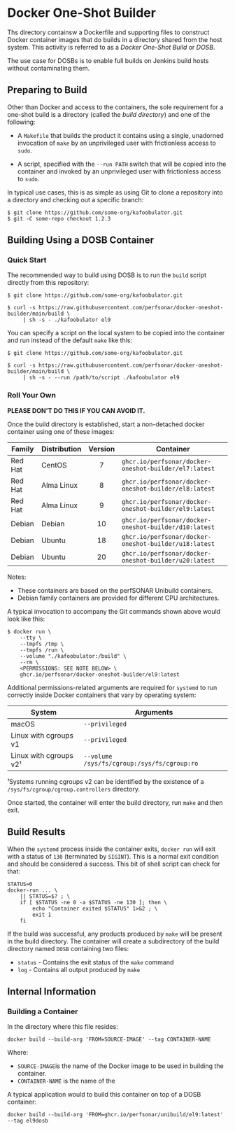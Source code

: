 # Docker One-Shot Builder

Ths directory containsw a Dockerfile and supporting files to construct
Docker container images that do builds in a directory shared from the
host system.  This activity is referred to as a _Docker One-Shot
Build_ or _DOSB_.

The use case for DOSBs is to enable full builds on Jenkins build hosts
without contaminating them.


## Preparing to Build

Other than Docker and access to the containers, the sole requirement
for a one-shot build is a directory (called the _build directory_) and
one of the following:

 * A `Makefile` that builds the product it contains using a single,
   unadorned invocation of `make` by an unprivileged user with
   frictionless access to `sudo`.

 * A script, specified with the `--run PATH` switch that will be
   copied into the container and invoked by an unprivileged user with
   frictionless access to `sudo`.

In typical use cases, this is as simple as using Git to clone a
repository into a directory and checking out a specific branch:

```
$ git clone https://github.com/some-org/kafoobulator.git
$ git -C some-repo checkout 1.2.3
```


## Building Using a DOSB Container

### Quick Start

The recommended way to build using DOSB is to run the `build` script
directly from this repository:

```
$ git clone https://github.com/some-org/kafoobulator.git

$ curl -s https://raw.githubusercontent.com/perfsonar/docker-oneshot-builder/main/build \
     | sh -s - ./kafoobulator el9
```

You can specify a script on the local system to be copied into the
container and run instead of the default `make` like this:

```
$ git clone https://github.com/some-org/kafoobulator.git

$ curl -s https://raw.githubusercontent.com/perfsonar/docker-oneshot-builder/main/build \
     | sh -s - --run /path/to/script ./kafoobulator el9
```


### Roll Your Own

**PLEASE DON'T DO THIS IF YOU CAN AVOID IT.**

Once the build directory is established, start a non-detached docker
container using one of these images:

| Family | Distribution | Version | Container |
|--------|--------------|:-------:|-----------|
| Red Hat | CentOS | 7 | `ghcr.io/perfsonar/docker-oneshot-builder/el7:latest` |
| Red Hat | Alma Linux | 8 | `ghcr.io/perfsonar/docker-oneshot-builder/el8:latest` |
| Red Hat | Alma Linux | 9 | `ghcr.io/perfsonar/docker-oneshot-builder/el9:latest` |
| Debian | Debian | 10 | `ghcr.io/perfsonar/docker-oneshot-builder/d10:latest` |
| Debian | Ubuntu | 18 | `ghcr.io/perfsonar/docker-oneshot-builder/u18:latest` |
| Debian | Ubuntu | 20 | `ghcr.io/perfsonar/docker-oneshot-builder/u20:latest` |

Notes:

 * These containers are based on the perfSONAR Unibuild containers.
 * Debian family containers are provided for different CPU
architectures.

A typical invocation to accompany the Git commands shown above would
look like this:

```
$ docker run \
    --tty \
    --tmpfs /tmp \
    --tmpfs /run \
    --volume "./kafoobulator:/build" \
    --rm \
    <PERMISSIONS: SEE NOTE BELOW> \
    ghcr.io/perfsonar/docker-oneshot-builder/el9:latest
```

Additional permissions-related arguments are required for `systemd` to
run correctly inside Docker containers that vary by operating system:

| System | Arguments |
|--------|-----------|
| macOS | `--privileged` |
| Linux with cgroups v1 | `--privileged` |
| Linux with cgroups v2¹ | `--volume /sys/fs/cgroup:/sys/fs/cgroup:ro` |

¹Systems running cgroups v2 can be identified by the existence of a
 `/sys/fs/cgroup/cgroup.controllers` directory.

Once started, the container will enter the build directory, run `make`
and then exit.

## Build Results

When the `systemd` process inside the container exits, `docker run`
will exit with a status of `130` (terminated by `SIGINT`).  This is a
normal exit condition and should be considered a success.  This bit of
shell script can check for that:

```
STATUS=0
docker-run ... \
    || STATUS=$? ; \
    if [ $STATUS -ne 0 -a $STATUS -ne 130 ]; then \
        echo "Container exited $STATUS" 1>&2 ; \
        exit 1
    fi
```

If the build was successful, any products produced by `make` will be
present in the build directory.  The container will create a
subdirectory of the build directory named `DOSB` containing two files:

 * `status` - Contains the exit status of the `make` command
 * `log` - Contains all output produced by `make`



## Internal Information


### Building a Container

In the directory where this file resides:
```
docker build --build-arg 'FROM=SOURCE-IMAGE' --tag CONTAINER-NAME
```
Where:
 * `SOURCE-IMAGE`is the name of the Docker image to be used in building the container.
  * `CONTAINER-NAME` is the name of the

A typical application would to build this container on top of a DOSB container:
```
docker build --build-arg 'FROM=ghcr.io/perfsonar/unibuild/el9:latest' --tag el9dosb
```
